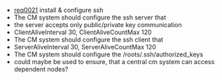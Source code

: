  * [req0021](https://github.com/DomainDrivenArchitecture/ddaRequirement/blob/master/en/requirements/req0021.md) install & configure ssh
  * The CM system should configure the ssh server that
   * the server accepts only public/private key communication
   * ClientAliveInterval 30, ClientAliveCountMax 120 
  * The CM system should configure the ssh client that
   * ServerAliveInterval 30, ServerAliveCountMax 120
  * The CM system should configure the /roots/.ssh/authorized_keys
   * could maybe be used to ensure, that a central cm system can access dependent nodes?
